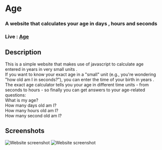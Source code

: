 # Age
### A website that calculates your age in days , hours and seconds
### Live : [Age](https://satvik.ninja/Age)

## Description
This is a simple website that makes use of javascript to calculate age entered in years in very small units .
<br>
If you want to know your exact age in a "small" unit (e.g., you're wondering "how old am I in seconds?"), you can enter the time of your birth in years .
<br>
The exact age calculator tells you your age in different time units - from seconds to hours - so finally you can get answers to your age-related questions:<br>
What is my age?
<br>
How many days old am I?
<br>
How many hours old am I?
<br>
How many second old am I?
## Screenshots
![Website screenshot](https://www.linkpicture.com/q/Screenshot-304_1.png)
![Website screenshot](https://www.linkpicture.com/q/Screenshot-305.png)